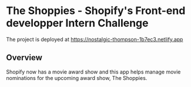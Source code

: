 # The Shoppies - Shopify's Front-end developper Intern Challenge

The project is deployed at https://nostalgic-thompson-1b7ec3.netlify.app

## Overview

Shopify now has a movie award show and this app helps manage movie nominations for the upcoming award show, The Shoppies.


